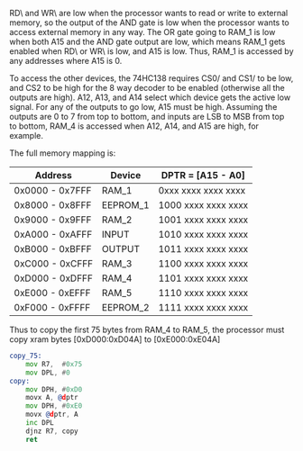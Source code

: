 RD\ and WR\ are low when the processor wants to read or write to external memory, so the output of the AND gate is low when the processor wants to access external memory in any way.
The OR gate going to RAM_1 is low when both A15 and the AND gate output are low, which means RAM_1 gets enabled when RD\ or WR\ is low, and A15 is low. 
Thus, RAM_1 is accessed by any addresses where A15 is 0.

To access the other devices, the 74HC138 requires CS0/ and CS1/ to be low, and CS2 to be high for the 8 way decoder to be enabled (otherwise all the outputs are high). 
A12, A13, and A14 select which device gets the active low signal.
For any of the outputs to go low, A15 must be high.
Assuming the outputs are 0 to 7 from top to bottom, and inputs are LSB to MSB from top to bottom, RAM_4 is accessed when A12, A14, and A15 are high, for example. 

The full memory mapping is:

| Address         | Device   | DPTR = [A15 - A0]   |
| --------------- | -------- | ------------------- |
| 0x0000 - 0x7FFF | RAM_1    | 0xxx xxxx xxxx xxxx |
| 0x8000 - 0x8FFF | EEPROM_1 | 1000 xxxx xxxx xxxx |
| 0x9000 - 0x9FFF | RAM_2    | 1001 xxxx xxxx xxxx |
| 0xA000 - 0xAFFF | INPUT    | 1010 xxxx xxxx xxxx |
| 0xB000 - 0xBFFF | OUTPUT   | 1011 xxxx xxxx xxxx |
| 0xC000 - 0xCFFF | RAM_3    | 1100 xxxx xxxx xxxx |
| 0xD000 - 0xDFFF | RAM_4    | 1101 xxxx xxxx xxxx |
| 0xE000 - 0xEFFF | RAM_5    | 1110 xxxx xxxx xxxx |
| 0xF000 - 0xFFFF | EEPROM_2 | 1111 xxxx xxxx xxxx |

Thus to copy the first 75 bytes from RAM_4 to RAM_5, the processor must copy xram bytes [0xD000:0xD04A] to [0xE000:0xE04A]
```asm
copy_75:
    mov R7,  #0x75
    mov DPL, #0
copy:
    mov DPH, #0xD0
    movx A, @dptr
    mov DPH, #0xE0
    movx @dptr, A
    inc DPL
    djnz R7, copy
    ret
```

